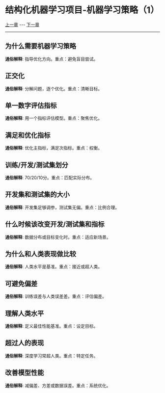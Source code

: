 # 结构化机器学习项目-机器学习策略（1）

[上一章](2.deepNeuralNetwork-3.md) --- [下一章](3.mlStrategy-2.md)

---

## 为什么需要机器学习策略

**通俗解释**: 指导优化方向。重点：避免盲目尝试。

## 正交化

**通俗解释**: 分解问题，逐个优化。重点：清晰目标。

## 单一数字评估指标

**通俗解释**: 用一个指标评估模型。重点：聚焦优化。

## 满足和优化指标

**通俗解释**: 优化主指标，满足次指标。重点：权衡。

## 训练/开发/测试集划分

**通俗解释**: 70/20/10分。重点：匹配实际分布。

## 开发集和测试集的大小

**通俗解释**: 开发集足够调参，测试集无偏。重点：比例合理。

## 什么时候该改变开发/测试集和指标

**通俗解释**: 数据分布或目标变化时。重点：适应新场景。

## 为什么和人类表现做比较

**通俗解释**: 人类水平是基准。重点：接近或超人类。

## 可避免偏差

**通俗解释**: 训练误差与人类误差差。重点：评估偏差。

## 理解人类水平

**通俗解释**: 定义最佳性能基准。重点：设定目标。

## 超过人的表现

**通俗解释**: 深度学习常超人类。重点：特定任务。

## 改善模型性能

**通俗解释**: 减偏差、方差或数据误差。重点：系统优化。